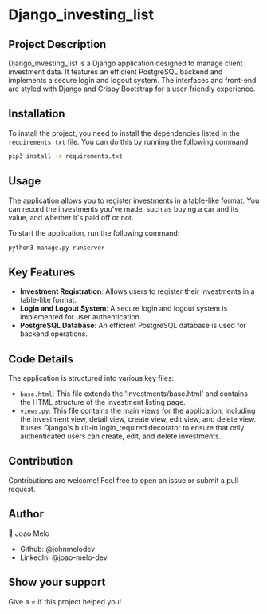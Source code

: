 
# Django_investing_list

## Project Description

Django_investing_list is a Django application designed to manage client investment data. It features an efficient PostgreSQL backend and implements a secure login and logout system. The interfaces and front-end are styled with Django and Crispy Bootstrap for a user-friendly experience.

## Installation

To install the project, you need to install the dependencies listed in the `requirements.txt` file. You can do this by running the following command:

```bash
pip3 install -r requirements.txt
```

## Usage

The application allows you to register investments in a table-like format. You can record the investments you've made, such as buying a car and its value, and whether it's paid off or not.

To start the application, run the following command:

```bash
python3 manage.py runserver
```

## Key Features

- **Investment Registration**: Allows users to register their investments in a table-like format.
- **Login and Logout System**: A secure login and logout system is implemented for user authentication.
- **PostgreSQL Database**: An efficient PostgreSQL database is used for backend operations.

## Code Details

The application is structured into various key files:

- `base.html`: This file extends the 'investments/base.html' and contains the HTML structure of the investment listing page.
- `views.py`: This file contains the main views for the application, including the investment view, detail view, create view, edit view, and delete view. It uses Django's built-in login_required decorator to ensure that only authenticated users can create, edit, and delete investments.

## Contribution

Contributions are welcome! Feel free to open an issue or submit a pull request.

## Author

👤 Joao Melo

- Github: @johnmelodev
- LinkedIn: @joao-melo-dev

## Show your support

Give a ⭐️ if this project helped you!
```
